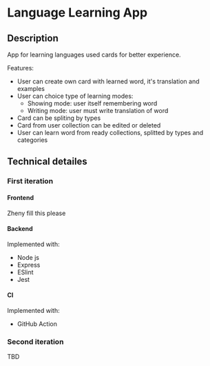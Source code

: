 # Language Learning App

## Description

App for learning languages used cards for better experience. 

Features:
* User can create own card with learned word, it's translation and examples
* User can choice type of learning modes: 
    * Showing mode: user itself remembering word
    * Writing mode: user must write translation of word
* Card can be spliting by types
* Card from user collection can be edited or deleted
* User can learn word from ready collections, splitted by types and categories

## Technical detailes

### First iteration

#### Frontend

Zheny fill this please

#### Backend

Implemented with:

* Node js
* Express
* ESlint
* Jest

#### CI

Implemented with:

* GitHub Action

### Second iteration

TBD